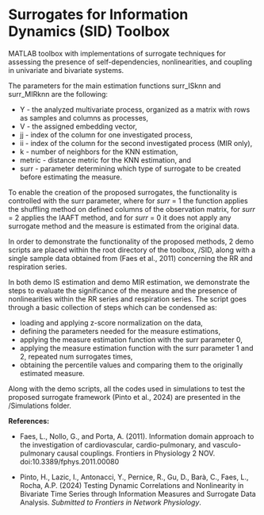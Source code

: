 #  Surrogates for Information Dynamics (SID) Toolbox

MATLAB toolbox with implementations of surrogate techniques for assessing the presence of self-dependencies, nonlinearities, and coupling in univariate and bivariate systems.

The parameters for the main estimation functions surr_ISknn and surr_MIRknn are the following:
* Y - the analyzed multivariate process, organized as a matrix with rows as samples and columns as processes,
* V - the assigned embedding vector,
* jj - index of the column for one investigated process,
* ii - index of the column for the second investigated process (MIR only),
* k - number of neighbors for the KNN estimation,
* metric - distance metric for the KNN estimation, and
* surr - parameter determining which type of surrogate to be created before estimating the measure.

To enable the creation of the proposed surrogates, the functionality is controlled with the surr parameter, where for _surr_ = 1 the function applies the shuffling method on defined columns of the observation matrix, for _surr_ = 2 applies the IAAFT method, and for _surr_ = 0 it does not apply any surrogate method and the measure is estimated from the original data.

In order to demonstrate the functionality of the proposed methods, 2 demo scripts are placed within the root directory of the toolbox, /SID, along with a single sample data obtained from (Faes et al., 2011) concerning the RR and respiration series.

In both demo IS estimation and demo MIR estimation, we demonstrate the steps to evaluate the significance of the measure and the presence of nonlinearities within the RR series and respiration series. The script goes through a basic collection of steps which can be condensed as:
* loading and applying z-score normalization on the data,
* defining the parameters needed for the measure estimations,
* applying the measure estimation function with the surr parameter 0,
* applying the measure estimation function with the surr parameter 1 and 2, repeated num surrogates times,
* obtaining the percentile values and comparing them to the originally estimated measure.

Along with the demo scripts, all the codes used in simulations to test the proposed surrogate framework (Pinto et al., 2024) are presented in the /Simulations folder.

**References:**

* Faes, L., Nollo, G., and Porta, A. (2011). Information domain approach to the investigation of cardiovascular, cardio-pulmonary, and vasculo-pulmonary causal couplings. Frontiers in Physiology 2 NOV. doi:10.3389/fphys.2011.00080

* Pinto, H., Lazic, I., Antonacci, Y., Pernice, R., Gu, D., Barà, C., Faes, L., Rocha, A.P. (2024) Testing Dynamic Correlations and Nonlinearity in Bivariate Time Series through Information Measures and Surrogate Data Analysis. _Submitted to Frontiers in Network Physiology_.
